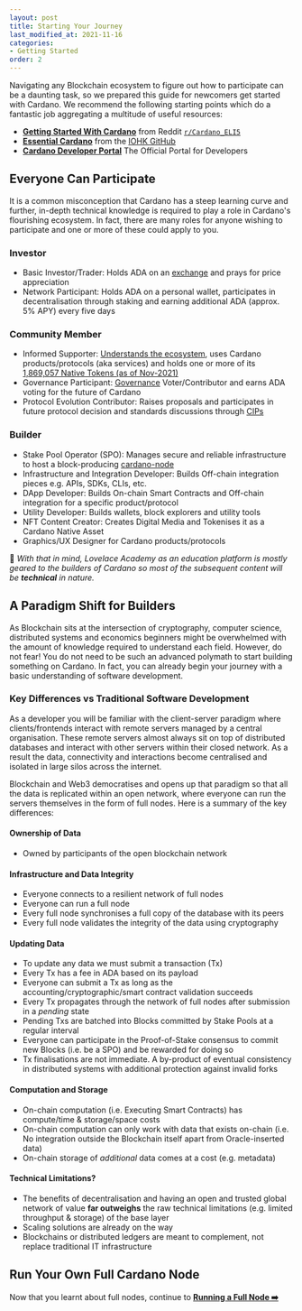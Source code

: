 ```yaml
---
layout: post
title: Starting Your Journey
last_modified_at: 2021-11-16
categories:
- Getting Started
order: 2
---
```


Navigating any Blockchain ecosystem to figure out how to participate can be a daunting task, so we prepared this guide for newcomers get started with Cardano. We recommend the following starting points which do a fantastic job aggregating a multitude of useful resources:
- [**Getting Started With Cardano**](https://www.reddit.com/r/Cardano_ELI5/wiki/index#wiki_getting_started_with_cardano) from Reddit [`r/Cardano_ELI5`](https://www.reddit.com/r/Cardano_ELI5)
- [**Essential Cardano**](https://github.com/input-output-hk/essential-cardano/blob/main/essential-cardano-list.md) from the [IOHK GitHub](https://github.com/input-output-hk)
- [**Cardano Developer Portal**](https://developers.cardano.org/) The Official Portal for Developers

## Everyone Can Participate
It is a common misconception that Cardano has a steep learning curve and further, in-depth technical knowledge is required to play a role in Cardano's flourishing ecosystem. In fact, there are many roles for anyone wishing to participate and one or more of these could apply to you. 

### Investor
- Basic Investor/Trader: Holds ADA on an [exchange](https://coinmarketcap.com/currencies/cardano/markets/) and prays for price appreciation 
- Network Participant: Holds ADA on a personal wallet, participates in decentralisation through staking and earning additional ADA (approx. 5% APY) every five days

### Community Member
- Informed Supporter: [Understands the ecosystem](https://github.com/input-output-hk/essential-cardano/blob/main/essential-cardano-list.md), uses Cardano products/protocols (aka services) and holds one or more of its [1,869,057 Native Tokens (as of Nov-2021)](https://pool.pm/tokens)
- Governance Participant: [Governance](https://cardano.org/governance/) Voter/Contributor and earns ADA voting for the future of Cardano
- Protocol Evolution Contributor: Raises proposals and participates in future protocol decision and standards discussions through [CIPs](https://cips.cardano.org/)

### Builder
- Stake Pool Operator (SPO): Manages secure and reliable infrastructure to host a block-producing [cardano-node](https://github.com/input-output-hk/cardano-node/)
- Infrastructure and Integration Developer: Builds Off-chain integration pieces e.g. APIs, SDKs, CLIs, etc.
- DApp Developer: Builds On-chain Smart Contracts and Off-chain integration for a specific product/protocol
- Utility Developer: Builds wallets, block explorers and utility tools
- NFT Content Creator: Creates Digital Media and Tokenises it as a Cardano Native Asset
- Graphics/UX Designer for Cardano products/protocols

📝 *With that in mind, Lovelace Academy as an education platform is mostly geared to the builders of Cardano so most of the subsequent content will be **technical** in nature.*

## A Paradigm Shift for Builders
As Blockchain sits at the intersection of cryptography, computer science, distributed systems and economics beginners might be overwhelmed with the amount of knowledge required to understand each field. However, do not fear! You do not need to be such an advanced polymath to start building something on Cardano. In fact, you can already begin your journey with a basic understanding of software development.

### Key Differences vs Traditional Software Development
As a developer you will be familiar with the client-server paradigm where clients/frontends interact with remote servers managed by a central organisation. These remote servers almost always sit on top of distributed databases and interact with other servers within their closed network. As a result the data, connectivity and interactions become centralised and isolated in large silos across the internet.

Blockchain and Web3 democratises and opens up that paradigm so that all the data is replicated within an open network, where everyone can run the servers themselves in the form of full nodes. Here is a summary of the key differences:

#### Ownership of Data
- Owned by participants of the open blockchain network

#### Infrastructure and Data Integrity
- Everyone connects to a resilient network of full nodes 
- Everyone can run a full node
- Every full node synchronises a full copy of the database with its peers
- Every full node validates the integrity of the data using cryptography

#### Updating Data
- To update any data we must submit a transaction (Tx)
- Every Tx has a fee in ADA based on its payload
- Everyone can submit a Tx as long as the accounting/cryptographic/smart contract validation succeeds
- Every Tx propagates through the network of full nodes after submission in a _pending_ state
- Pending Txs are batched into Blocks committed by Stake Pools at a regular interval
- Everyone can participate in the Proof-of-Stake consensus to commit new Blocks (i.e. be a SPO) and be rewarded for doing so
- Tx finalisations are not immediate. A by-product of eventual consistency in distributed systems with additional protection against invalid forks

#### Computation and Storage
- On-chain computation (i.e. Executing Smart Contracts) has compute/time & storage/space costs 
- On-chain computation can only work with data that exists on-chain (i.e. No integration outside the Blockchain itself apart from Oracle-inserted data)
- On-chain storage of _additional_ data comes at a cost (e.g. metadata)

#### Technical Limitations?
- The benefits of decentralisation and having an open and trusted global network of value **far outweighs** the raw technical limitations (e.g. limited throughput & storage) of the base layer
- Scaling solutions are already on the way
- Blockchains or distributed ledgers are meant to complement, not replace traditional IT infrastructure

## Run Your Own Full Cardano Node
Now that you learnt about full nodes, continue to **[Running a Full Node ➡️](https://learn.lovelace.academy/getting-started/running-a-full-node/)**